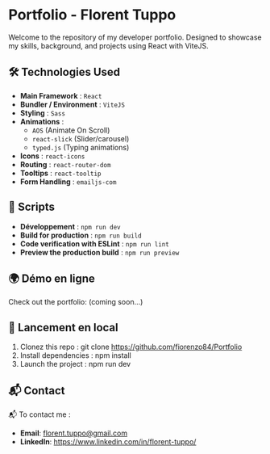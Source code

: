 # Portfolio - Florent Tuppo

Welcome to the repository of my developer portfolio. Designed to showcase my skills, background, and projects using React with ViteJS.

## 🛠 Technologies Used

- **Main Framework** : `React`
- **Bundler / Environment** : `ViteJS`
- **Styling** : `Sass`
- **Animations** :
  - `AOS` (Animate On Scroll)
  - `react-slick` (Slider/carousel)
  - `typed.js` (Typing animations)
- **Icons** : `react-icons`
- **Routing** : `react-router-dom`
- **Tooltips** : `react-tooltip`
- **Form Handling** : `emailjs-com`

## 🚀 Scripts

- **Développement** : `npm run dev`
- **Build for production** : `npm run build`
- **Code verification with ESLint** : `npm run lint`
- **Preview the production build** : `npm run preview`

## 🌍 Démo en ligne

Check out the portfolio: (coming soon...)

## 🚧 Lancement en local

1. Clonez this repo : git clone https://github.com/fiorenzo84/Portfolio
2. Install dependencies : npm install
3. Launch the project : npm run dev

## 📬 Contact

📬 To contact me :
- **Email**: florent.tuppo@gmail.com 
- **LinkedIn**: https://www.linkedin.com/in/florent-tuppo/
